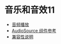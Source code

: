 # 音乐和音效11

- [音频播放](audio.md)
- [AudioSource 组件参考](../components/audiosource.md)
- [兼容性说明](compatibility.md)
